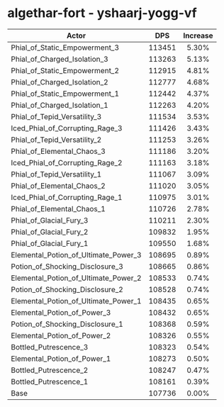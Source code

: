 # algethar-fort - yshaarj-yogg-vf
| Actor | DPS | Increase |
|---|:---:|:---:|
|Phial_of_Static_Empowerment_3|113451|5.30%|
|Phial_of_Charged_Isolation_3|113263|5.13%|
|Phial_of_Static_Empowerment_2|112915|4.81%|
|Phial_of_Charged_Isolation_2|112777|4.68%|
|Phial_of_Static_Empowerment_1|112442|4.37%|
|Phial_of_Charged_Isolation_1|112263|4.20%|
|Phial_of_Tepid_Versatility_3|111534|3.53%|
|Iced_Phial_of_Corrupting_Rage_3|111426|3.43%|
|Phial_of_Tepid_Versatility_2|111253|3.26%|
|Phial_of_Elemental_Chaos_3|111186|3.20%|
|Iced_Phial_of_Corrupting_Rage_2|111163|3.18%|
|Phial_of_Tepid_Versatility_1|111067|3.09%|
|Phial_of_Elemental_Chaos_2|111020|3.05%|
|Iced_Phial_of_Corrupting_Rage_1|110975|3.01%|
|Phial_of_Elemental_Chaos_1|110726|2.78%|
|Phial_of_Glacial_Fury_3|110211|2.30%|
|Phial_of_Glacial_Fury_2|109832|1.95%|
|Phial_of_Glacial_Fury_1|109550|1.68%|
|Elemental_Potion_of_Ultimate_Power_3|108695|0.89%|
|Potion_of_Shocking_Disclosure_3|108665|0.86%|
|Elemental_Potion_of_Ultimate_Power_2|108533|0.74%|
|Potion_of_Shocking_Disclosure_2|108528|0.74%|
|Elemental_Potion_of_Ultimate_Power_1|108435|0.65%|
|Elemental_Potion_of_Power_3|108432|0.65%|
|Potion_of_Shocking_Disclosure_1|108368|0.59%|
|Elemental_Potion_of_Power_2|108326|0.55%|
|Bottled_Putrescence_3|108323|0.54%|
|Elemental_Potion_of_Power_1|108273|0.50%|
|Bottled_Putrescence_2|108247|0.47%|
|Bottled_Putrescence_1|108161|0.39%|
|Base|107736|0.00%|
